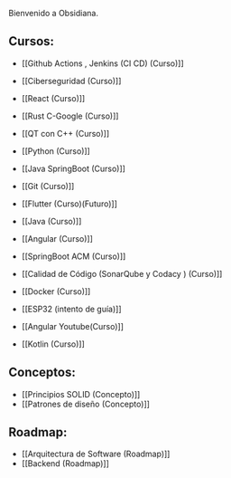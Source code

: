 
Bienvenido a Obsidiana.
## Cursos: 
- [[Github Actions , Jenkins (CI CD) (Curso)]]

- [[Ciberseguridad (Curso)]]
- [[React (Curso)]]
- [[Rust C-Google (Curso)]]
- [[QT con C++ (Curso)]]
- [[Python (Curso)]]
- [[Java SpringBoot (Curso)]]
- [[Git (Curso)]]
- [[Flutter (Curso)(Futuro)]]
- [[Java (Curso)]]
- [[Angular (Curso)]]
- [[SpringBoot ACM (Curso)]]
- [[Calidad de Código (SonarQube y Codacy ) (Curso)]]
- [[Docker (Curso)]]
- [[ESP32 (intento de guía)]]
- [[Angular Youtube(Curso)]]
- [[Kotlin (Curso)]]
## Conceptos: 
- [[Principios SOLID (Concepto)]]
- [[Patrones de diseño (Concepto)]]
## Roadmap: 
- [[Arquitectura de Software (Roadmap)]]
- [[Backend (Roadmap)]]